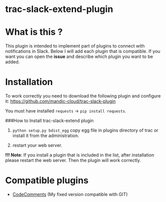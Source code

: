 # trac-slack-extend-plugin

What is this ?
==============
This plugin is intended to implement part of plugins to connect with notifications in Slack. Below I will add each plugin  that is compatible. If you want you can open the **issue** and describe which plugin you want to be added.

Installation
============
To work correctly you need to download the following plugin and configure it: https://github.com/mandic-cloud/trac-slack-plugin

You must have installed `requests` -> `pip install requests`.

###How to Install trac-slack-extend plugin
1) `python setup.py bdist_egg` copy egg file in plugins directory of trac or install it from the administration.

2) restart your web server.

**!!! Note**: If you install a plugin that is included in the list, after installation please restart the web server. Then the plugin will work correctly.

Compatible plugins
=================
* [CodeComments](https://github.com/Kras4ooo/trac-code-comments-plugin "Code Comments") (My fixed version compatible with GIT)
